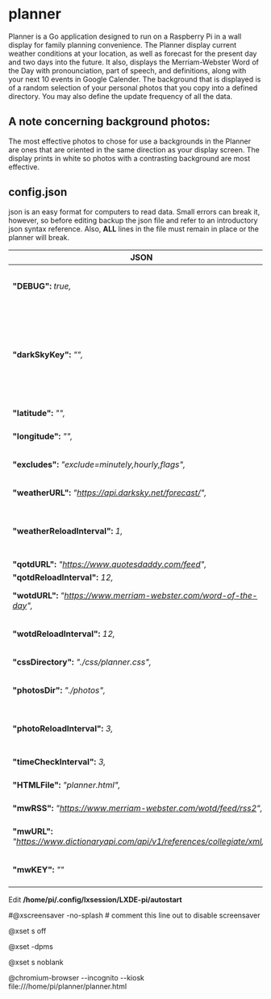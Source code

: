 # planner
Planner is a Go application designed to run on a Raspberry Pi in a wall display for family planning convenience.  The Planner display current weather conditions at your location, as well as forecast for the present day and two days into the future.  It also, displays the Merriam-Webster Word of the Day with pronounciation, part of speech, and definitions, along with your next 10 events in Google Calender.  The background that is displayed is of a random selection of your personal photos that you copy into a defined directory.  You may also define the update frequency of all the data.

## A note concerning background photos:
The most effective photos to chose for use a backgrounds in the Planner are ones that are oriented in the same direction as your display screen.  The display prints in white so photos with a contrasting background are most effective.

## config.json
json is an easy format for computers to read data.  Small errors can break it, however, so before editing backup the json file and refer to an introductory json syntax reference.  Also, **ALL** lines in the file must remain in place or the planner will break.

JSON | Comments
---- | --------
**"DEBUG":** *true,* | May only be set to true or false.  Currently unused due to lazy programmer.
**"darkSkyKey":** *"",* | This is the key issued to you by darksky.com.  The key shown is a dummy so you must get your own key before the Planner will function. You may obtain a free key at https://darksky.net/dev.
**"latitude":** *"",* | The latitude of your forecast location.
**"longitude":** *"",* | The longitude of your forecast location.
**"excludes":** *"exclude=minutely,hourly,flags",* | This parameter must be used AS IS or the planner will break.
**"weatherURL":** *"https://api.darksky.net/forecast/",* | URL where the weather data is obtained.
**"weatherReloadInterval":** *1,* | This is the frequency, in **HOURS**, with which weather data is updated.  Must be an INTEGER.
**"qotdURL":** *"https://www.quotesdaddy.com/feed",* | Currently unused.
**"qotdReloadInterval":** *12,* | Currently unused.
**"wotdURL":** *"https://www.merriam-webster.com/word-of-the-day",* | URL for Merriam-Webster's **Word of the Day**.
**"wotdReloadInterval":** *12,* | Frequency, in **HOURS**, with which Word of the Day data is refreshed.
**"cssDirectory":** *"./css/planner.css",* | Directory where planner.css is stored.
**"photosDir":** *"./photos",* | Directory where background photos are stored.
**"photoReloadInterval":** *3,* | Frequeny, in **MINUTES**, in which the background photo is changed.
**"timeCheckInterval":** *3,* | Currently unused.  DO NOT REMOVE.
**"HTMLFile":** *"planner.html",* | Path to the *planner.html* file.
**"mwRSS":** *"https://www.merriam-webster.com/wotd/feed/rss2",* | Merriam-Webster Word of the Day URL.
**"mwURL":** *"https://www.dictionaryapi.com/api/v1/references/collegiate/xml/",* | Merriam-Webster Collegiate Dictionary URL
**"mwKEY":** *""* | The key issued to you by Merriam-Webster for use of their API.


Edit **/home/pi/.config/lxsession/LXDE-pi/autostart**

#@xscreensaver -no-splash # comment this line out to disable screensaver 

@xset s off 

@xset -dpms 

@xset s noblank

@chromium-browser --incognito --kiosk file:///home/pi/planner/planner.html
